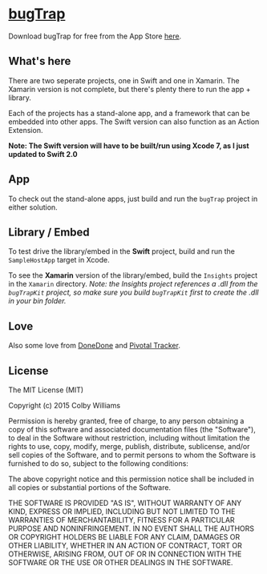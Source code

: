 # [bugTrap](http://bugtrap.io)

Download bugTrap for free from the App Store [here](https://itunes.apple.com/us/app/bugtrap/id917492878?mt=8).


What's here
----

There are two seperate projects, one in Swift and one in Xamarin.  The Xamarin version is not complete, but there's plenty there to run the app + library.

Each of the projects has a stand-alone app, and a framework that can be embedded into other apps.  The Swift version can also function as an Action Extension.

**Note: The Swift version will have to be built/run using Xcode 7, as I just updated to Swift 2.0**


App
----

To check out the stand-alone apps, just build and run the `bugTrap` project in either solution.


Library / Embed
----

To test drive the library/embed in the **Swift** project, build and run the `SampleHostApp` target in Xcode.

To see the **Xamarin** version of the library/embed, build the `Insights` project in the `Xamarin` directory.  _Note: the Insights project references a .dll from the `bugTrapKit` project, so make sure you build `bugTrapKit` first to create the .dll in your bin folder._


Love
----

Also some love from [DoneDone](https://www.getdonedone.com/track-ios-app-issues-bugtrap-donedone/) and [Pivotal Tracker](http://www.pivotaltracker.com/community/tracker-blog/app-tag/ios).


License
----
The MIT License (MIT)

Copyright (c) 2015 Colby Williams

Permission is hereby granted, free of charge, to any person obtaining a copy of
this software and associated documentation files (the "Software"), to deal in
the Software without restriction, including without limitation the rights to
use, copy, modify, merge, publish, distribute, sublicense, and/or sell copies of
the Software, and to permit persons to whom the Software is furnished to do so,
subject to the following conditions:

The above copyright notice and this permission notice shall be included in all
copies or substantial portions of the Software.

THE SOFTWARE IS PROVIDED "AS IS", WITHOUT WARRANTY OF ANY KIND, EXPRESS OR
IMPLIED, INCLUDING BUT NOT LIMITED TO THE WARRANTIES OF MERCHANTABILITY, FITNESS
FOR A PARTICULAR PURPOSE AND NONINFRINGEMENT. IN NO EVENT SHALL THE AUTHORS OR
COPYRIGHT HOLDERS BE LIABLE FOR ANY CLAIM, DAMAGES OR OTHER LIABILITY, WHETHER
IN AN ACTION OF CONTRACT, TORT OR OTHERWISE, ARISING FROM, OUT OF OR IN
CONNECTION WITH THE SOFTWARE OR THE USE OR OTHER DEALINGS IN THE SOFTWARE.